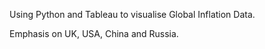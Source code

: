 Using Python and Tableau to visualise Global Inflation Data.

Emphasis on UK, USA, China and Russia.
